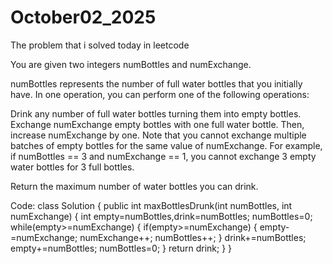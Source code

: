 # October02_2025
The problem that i solved today in leetcode

You are given two integers numBottles and numExchange.

numBottles represents the number of full water bottles that you initially have. In one operation, you can perform one of the following operations:

Drink any number of full water bottles turning them into empty bottles.
Exchange numExchange empty bottles with one full water bottle. Then, increase numExchange by one.
Note that you cannot exchange multiple batches of empty bottles for the same value of numExchange. For example, if numBottles == 3 and numExchange == 1, you cannot exchange 3 empty water bottles for 3 full bottles.

Return the maximum number of water bottles you can drink.

Code:
class Solution {
    public int maxBottlesDrunk(int numBottles, int numExchange) {
        int empty=numBottles,drink=numBottles;
        numBottles=0;
        while(empty>=numExchange)
        {
            if(empty>=numExchange)
            {
                empty-=numExchange;
                numExchange++;
                numBottles++;
            }
            drink+=numBottles;
            empty+=numBottles;
            numBottles=0;
        }
        return drink;
    }
}
